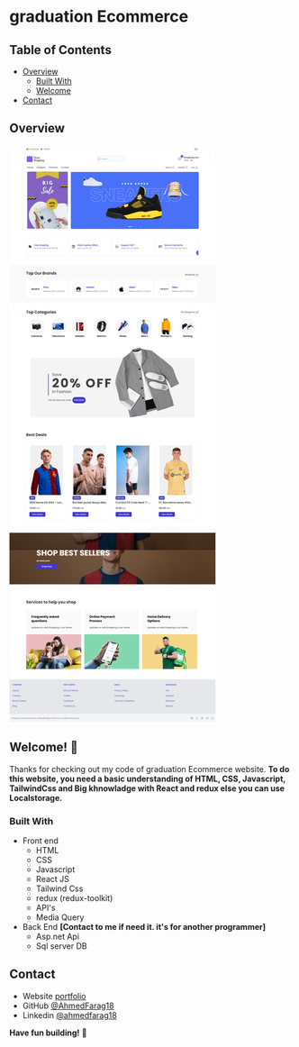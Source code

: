 # graduation Ecommerce

<!-- TABLE OF CONTENTS -->

## Table of Contents

- [Overview](#overview)
  - [Built With](#built-with)
  - [Welcome](#Welcome)
- [Contact](#contact)

<!-- OVERVIEW -->

## Overview

![Design preview for the Ecommerce website](./preview_v2.png)

## Welcome! 👋

Thanks for checking out my code of graduation Ecommerce website.
**To do this website, you need a basic understanding of HTML, CSS, Javascript, TailwindCss and Big khnowladge with React and redux else you can use Localstorage.**

### Built With

- Front end
  - HTML
  - CSS
  - Javascript
  - React JS
  - Tailwind Css
  - redux (redux-toolkit)
  - API's
  - Media Query
- Back End <b>[Contact to me if need it. it's for another programmer]</b>
  - Asp.net Api
  - Sql server DB

## Contact

- Website [portfolio](http://portfolio-blue-phi.vercel.app/)
- GitHub [@AhmedFarag18](https://github.com/AhmedFarag18)
- Linkedin [@ahmedfarag18](https://www.linkedin.com/in/ahmedfarag18/)

**Have fun building!** 🚀
